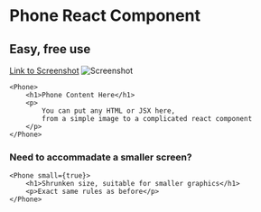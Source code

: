 # Phone React Component
 
## Easy, free use
[Link to Screenshot](https://imgur.com/peoRBmB)
![Screenshot](https://imgur.com/peoRBmB)

    <Phone>
	    <h1>Phone Content Here</h1>
	    <p>
		    You can put any HTML or JSX here, 
		    from a simple image to a complicated react component
	    </p>
	</Phone>

### Need to accommadate a smaller screen?
    <Phone small={true}>
	    <h1>Shrunken size, suitable for smaller graphics</h1>
	    <p>Exact same rules as before</p>
	</Phone>

